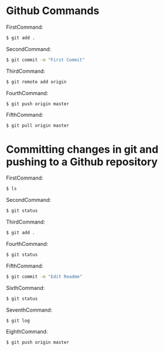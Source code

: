 # Github Commands

FirstCommand:
```sh
$ git add .
```

SecondCommand:
```sh
$ git commit -m "First Commit"
```

ThirdCommand:
```sh
$ git remote add origin
```

FourthCommand:
```sh
$ git push origin master
```

FifthCommand:
```sh
$ git pull origin master
```


# Committing changes in git and pushing to a Github repository
FirstCommand:
```sh
$ ls
```

SecondCommand:
```sh
$ git status
```

ThirdCommand:
```sh
$ git add . 
```

FourthCommand:
```sh
$ git status 
```

FifthCommand:
```sh
$ git commit -m "Edit Readme"
```
SixthCommand:
```sh
$ git status 
```
SeventhCommand:
```sh
$ git log
```
EighthCommand:
```sh
$ git push origin master
```
